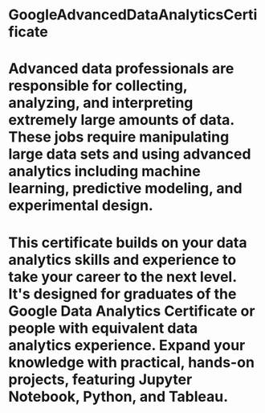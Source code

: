# GoogleAdvancedDataAnalyticsCertificate

# Advanced data professionals are responsible for collecting, analyzing, and interpreting extremely large amounts of data. These jobs require manipulating large data sets and using advanced analytics including machine learning, predictive modeling, and experimental design.

# This certificate builds on your data analytics skills and experience to take your career to the next level. It's designed for graduates of the Google Data Analytics Certificate or people with equivalent data analytics experience. Expand your knowledge with practical, hands-on projects, featuring Jupyter Notebook, Python, and Tableau.
